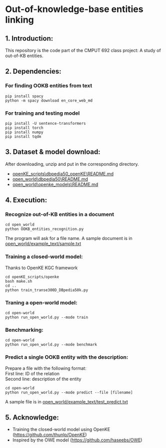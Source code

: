 # Out-of-knowledge-base entities linking

## 1. Introduction:
This repository is the code part of the CMPUT 692 class project: A study of out-of-KB entities.

## 2. Dependencies:

### For finding OOKB entities from text

```
pip install spacy
python -m spacy download en_core_web_md
```

### For training and testing model

```
pip install -U sentence-transformers
pip install torch
pip install numpy
pip install tqdm
```

## 3. Dataset & model download:
After downloading, unzip and put in the corresponding directory.
* [openKE_scripts\dbpedia50_openKE\README.md](openKE_scripts\dbpedia50_openKE\README.md)
* [open_world\dbpedia50\README.md](open_world\dbpedia50\README.md)
* [open_world\openke_models\README.md](open_world\openke_models\README.md)

## 4. Execution:

### Recognize out-of-KB entities in a document
```
cd open_world
python OOKB_entities_recognition.py
```
The program will ask for a file name. A sample document is in [open_world/example_text/sample.txt](open_world/example_text/sample.txt)

### Training a closed-world model:
Thanks to OpenKE KGC framework
```
cd openKE_scripts/openke
bash make.sh
cd ..
python train_transe300D_DBpedia50k.py
```

### Traning a open-world model:
```
cd open-world
python run_open_world.py --mode train
```

### Benchmarking:
```
cd open-world
python run_open_world.py --mode benchmark
```

### Predict a single OOKB entity with the description:
Prepare a file with the following format:  
First line: ID of the relation  
Second line: description of the entity

```
cd open-world
python run_open_world.py --mode predict --file [filename]
```
A sample file is in [open_world/example_text/test_predict.txt](open_world/example_text/test_predict.txt)

## 5. Acknowledge:
* Training the closed-world model using OpenKE (https://github.com/thunlp/OpenKE)
* Inspired by the OWE model (https://github.com/haseebs/OWE)

